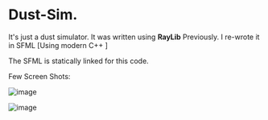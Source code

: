 # Dust-Sim.

It's just a dust simulator. It was written using **RayLib**  Previously. I re-wrote it in SFML [Using modern C++ ]

The SFML is statically linked for this code.


Few Screen Shots:

![image](https://github.com/ArcShahi/Dust-Sim./assets/90377780/63fe2009-9aee-4f23-a020-f4220353e17e)


![image](https://github.com/ArcShahi/Dust-Sim./assets/90377780/9929fd05-5180-43bf-b6f1-ec3ffdbc28cc)
